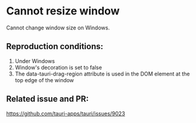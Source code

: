 # Cannot resize window

Cannot change window size on Windows.

## Reproduction conditions:

1. Under Windows
2. Window's decoration is set to false
3. The data-tauri-drag-region attribute is used in the DOM element at the top edge of the window

## Related issue and PR:

https://github.com/tauri-apps/tauri/issues/9023
